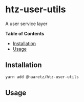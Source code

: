 # htz-user-utils

A user service layer


<!-- START doctoc generated TOC please keep comment here to allow auto update -->
<!-- DON'T EDIT THIS SECTION, INSTEAD RE-RUN doctoc TO UPDATE -->
**Table of Contents**

- [Installation](#installation)
- [Usage](#usage)

<!-- END doctoc generated TOC please keep comment here to allow auto update -->


## Installation

```bash
yarn add @haaretz/htz-user-utils
```

## Usage
